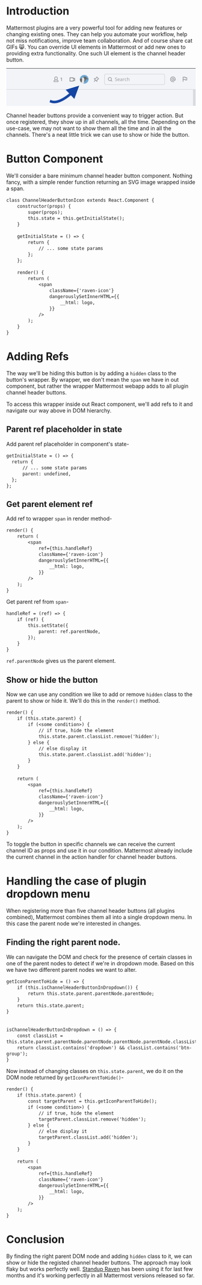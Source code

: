 # Introduction

Mattermost plugins are a very powerful tool for adding new features or changing existing ones. They can help you automate your workflow, help not miss notifications, improve team collaboration. And of course share cat GIFs 😸. You can override UI elements in Mattermost or add new ones to providing extra functionality. One such UI element is the channel header button.

![image](channel-header-button.png)

Channel header buttons provide a convenient way to trigger action. But once registered, they show up in all channels, all the time. Depending on the use-case, we may not want to show them all the time and in all the channels. There's a neat little trick we can use to show or hide the button.

# Button Component

We'll consider a bare minimum channel header button component. Nothing fancy, with a simple render function returning an SVG image wrapped inside a span.

```JSX
class ChannelHeaderButtonIcon extends React.Component {
    constructor(props) {
        super(props);
        this.state = this.getInitialState();
    }
    
    getInitialState = () => {
        return {
            // ... some state params
        };
    };
    
    render() {
        return (
            <span
                className={'raven-icon'}
                dangerouslySetInnerHTML={{
                    __html: logo,
                }}
            />
        );
    }
}
```

# Adding Refs

The way we'll be hiding this button is by adding a `hidden` class to the button's wrapper. By wrapper, we don't mean the `span` we have in out component, but rather the wrapper Mattermost webapp adds to all plugin channel header buttons.

To access this wrapper inside out React component, we'll add refs to it and navigate our way above in DOM hierarchy.


## Parent ref placeholder in state

Add parent ref placeholder in component's state-

```JSX
getInitialState = () => {
  return {
      // ... some state params
      parent: undefined,
  };
};
```

## Get parent element ref

Add ref to wrapper `span` in render method-

```JSX
render() {
    return (
        <span
            ref={this.handleRef}
            className={'raven-icon'}
            dangerouslySetInnerHTML={{
                __html: logo,
            }}
        />
    );
}
```

Get parent ref from `span`-

```JSX
handleRef = (ref) => {
    if (ref) {
        this.setState({
            parent: ref.parentNode,
        });
    }
}
```

`ref.parentNode` gives us the parent element.

## Show or hide the button

Now we can use any condition we like to add or remove `hidden` class to the parent to show or hide it. We'll do this in the `render()` method.

```JSX
render() {
    if (this.state.parent) {
        if (<some condition>) {
            // if true, hide the element
            this.state.parent.classList.remove('hidden');
        } else {
            // else display it
            this.state.parent.classList.add('hidden');
        }
    }

    return (
        <span
            ref={this.handleRef}
            className={'raven-icon'}
            dangerouslySetInnerHTML={{
                __html: logo,
            }}
        />
    );
}
```

To toggle the button in specific channels we can receive the current channel ID as props and use it in our condition. Mattermost already include the current channel in the action handler for channel header buttons.

# Handling the case of plugin dropdown menu

When registering more than five channel header buttons (all plugins combined), Mattermost combines them all into a single dropdown menu. In this case the parent node we're interested in changes.

## Finding the right parent node.

We can navigate the DOM and check for the presence of certain classes in one of the parent nodes to detect if we're in dropdown mode. Based on this we have two different parent nodes we want to alter.

```JSX
getIconParentToHide = () => {
    if (this.isChannelHeaderButtonInDropdown()) {
        return this.state.parent.parentNode.parentNode;
    }
    return this.state.parent;
}


isChannelHeaderButtonInDropdown = () => {
    const classList = this.state.parent.parentNode.parentNode.parentNode.parentNode.classList;
    return classList.contains('dropdown') && classList.contains('btn-group');
}
```

Now instead of changing classes on `this.state.parent`, we do it on the DOM node returned by `getIconParentToHide()`-

```JSX
render() {
    if (this.state.parent) {
        const targetParent = this.getIconParentToHide();
        if (<some condition>) {
            // if true, hide the element
            targetParent.classList.remove('hidden');
        } else {
            // else display it
            targetParent.classList.add('hidden');
        }
    }

    return (
        <span
            ref={this.handleRef}
            className={'raven-icon'}
            dangerouslySetInnerHTML={{
                __html: logo,
            }}
        />
    );
}
```

# Conclusion

By finding the right parent DOM node and adding `hidden` class to it, we can show or hide the registed channel header buttons. The approach may look flaky but works perfectly well. [Standup Raven](https://github.com/standup-raven/standup-raven) has been using it for last few months and it's working perfectly in all Mattermost versions released so far.

